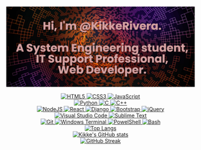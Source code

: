 ![](https://github.com/KikkeRivera/KikkeRivera/raw/master/banner.png)

<div align="center">
  
 <a href="https://github.com/Ileriayo/markdown-badges" target="_blank">
  <img alt="HTML5" src="https://img.shields.io/badge/html5-%23E34F26.svg?style=for-the-badge&logo=html5&logoColor=white"/>
  <img alt="CSS3" src="https://img.shields.io/badge/css3-%231572B6.svg?style=for-the-badge&logo=css3&logoColor=white"/>
  <img alt="JavaScript" src="https://img.shields.io/badge/javascript-%23323330.svg?style=for-the-badge&logo=javascript&logoColor=%23F7DF1E"/> </br>
  <img alt="Python" src="https://img.shields.io/badge/python-3670A0?style=for-the-badge&logo=python&logoColor=ffdd54"/>
  <img alt="C" src="https://img.shields.io/badge/c-%2300599C.svg?style=for-the-badge&logo=c&logoColor=white"/>
  <img alt="C++" src="https://img.shields.io/badge/c++-%2300599C.svg?style=for-the-badge&logo=c%2B%2B&logoColor=white"/></br>
  <img alt="NodeJS" src="https://img.shields.io/badge/node.js-%2343853D.svg?style=for-the-badge&logo=node-dot-js&logoColor=white"/>
  <img alt="React" src="https://img.shields.io/badge/react-%2320232a.svg?style=for-the-badge&logo=react&logoColor=%2361DAFB"/>
  <img alt="Django" src="https://img.shields.io/badge/django-%23092E20.svg?style=for-the-badge&logo=django&logoColor=white"/>
  <img alt="Bootstrap" src="https://img.shields.io/badge/bootstrap-%23563D7C.svg?style=for-the-badge&logo=bootstrap&logoColor=white"/>
  <img alt="jQuery" src="https://img.shields.io/badge/jquery-%230769AD.svg?style=for-the-badge&logo=jquery&logoColor=white"/></br>
  <img alt="Visual Studio Code" src="https://img.shields.io/badge/VisualStudioCode-0078d7.svg?style=for-the-badge&logo=visual-studio-code&logoColor=white"/>
  <img alt="Sublime Text" src="https://img.shields.io/badge/sublime_text-%23575757.svg?style=for-the-badge&logo=sublime-text&logoColor=important"/></br>
  <img alt="Git" src="https://img.shields.io/badge/git-%23F05033.svg?style=for-the-badge&logo=git&logoColor=white"/>
  <img alt="Windows Terminal" src="https://img.shields.io/badge/Windows%20Terminal-%234D4D4D.svg?style=for-the-badge&logo=windows-terminal&logoColor=white"/>
  <img alt="PowelShell" src="https://img.shields.io/badge/PowerShell-%235391FE.svg?style=for-the-badge&logo=powershell&logoColor=white"/>
  <img alt="Bash" src="https://img.shields.io/badge/shell_script-%23121011.svg?style=for-the-badge&logo=gnu-bash&logoColor=white"/>
 </a>
 
</div>
 
<div align="center">
 <a href="https://github.com/anuraghazra/github-readme-stats" target="_blank">
  <img alt="Top Langs" src=https://github-readme-stats.vercel.app/api/top-langs/?username=KikkeRivera&layout=compact&langs_count=6&theme=transparent&hide_border=true></a>
</div>

<div align="center">
 <a href="https://github.com/anuraghazra/github-readme-stats" target="_blank">
  <img alt="Kikke's GitHub stats" src=https://github-readme-stats.vercel.app/api?username=KikkeRivera&count_private=true&show_icons=true&include_all_commits=true&theme=transparent&hide_border=true></a>
</div>

<div align="center">
 <a href="https://github.com/DenverCoder1/github-readme-streak-stats" target="_blank">
  <img alt="GitHub Streak" src=http://github-readme-streak-stats.herokuapp.com?user=KikkeRivera&theme=transparent&hide_border=true></a>
</div>
